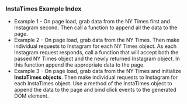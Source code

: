 ### InstaTimes Example Index
* Example 1 - On page load, grab data from the NY Times first and Instagram second. Then call a function to append all the data to the page.
* Example 2 - On page load, grab data from the NY Times. Then make individual requests to Instagram for each NY Times object. As each Instagram request responds, call a function that will accept both the passed NY Times object and the newly returned Instagram object. In this function append the appropriate data to the page. 
* Example 3 - On page load, grab data from the NY Times and initialize **InstaTimes objects**. Then make individual requests to Instagram for each InstaTimes object. Use a method of the InstaTimes object to append the data to the page and bind click events to the generated DOM element.